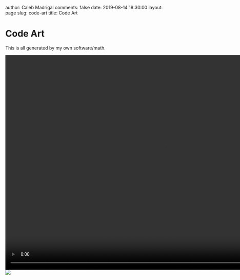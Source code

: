 author: Caleb Madrigal
comments: false
date: 2019-08-14 18:30:00
layout: page
slug: code-art
title: Code Art

# Code Art

This is all generated by my own software/math.


<video width="1000" height="667" autoplay loop>
  <source src="/images/sinc_interference_video3.mp4" type="video/mp4">
</video>

<img src="/images/sinc7.png">
